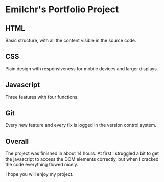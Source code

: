 # Emilchr's Portfolio Project

## HTML
Basic structure, with all the content visible in the source code.

## CSS
Plain design with responsiveness for mobile devices and larger displays.

## Javascript
Three features with four functions.

## Git
Every new feature and every fix is logged in the version control system.

## Overall
The project was finished in about 14 hours.
At first I struggled a bit to get the javascript to access the DOM elements correctly, but when I cracked the code everything flowed nicely.

I hope you will enjoy my project.
